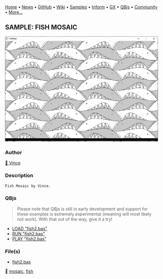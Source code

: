 [Home](https://qb64.com) • [News](../../news.md) • [GitHub](https://github.com/QB64Official/qb64) • [Wiki](https://github.com/QB64Official/qb64/wiki) • [Samples](../../samples.md) • [Inform](../../inform.md) • [GX](../../gx.md) • [QBjs](../../qbjs.md) • [Community](../../community.md) • [More...](../../more.md)

## SAMPLE: FISH MOSAIC

![screenshot.png](img/screenshot.png)

### Author

[🐝 Vince](../vince.md) 

### Description

```text
Fish Mosaic by Vince.
```

### QBjs

> Please note that QBjs is still in early development and support for these examples is extremely experimental (meaning will most likely not work). With that out of the way, give it a try!

* [LOAD "fish2.bas"](https://v6p9d9t4.ssl.hwcdn.net/html/5963335/index.html?src=https://qb64.com/samples/fish-mosaic/src/fish2.bas)
* [RUN "fish2.bas"](https://v6p9d9t4.ssl.hwcdn.net/html/5963335/index.html?mode=auto&src=https://qb64.com/samples/fish-mosaic/src/fish2.bas)
* [PLAY "fish2.bas"](https://v6p9d9t4.ssl.hwcdn.net/html/5963335/index.html?mode=play&src=https://qb64.com/samples/fish-mosaic/src/fish2.bas)

### File(s)

* [fish2.bas](src/fish2.bas)

🔗 [mosaic](../mosaic.md), [fish](../fish.md)
